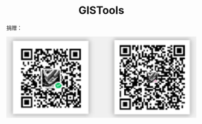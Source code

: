 # <center>GISTools</center>









捐赠：

![image-20221211000712053](README_img/image-20221211000712053.png)
